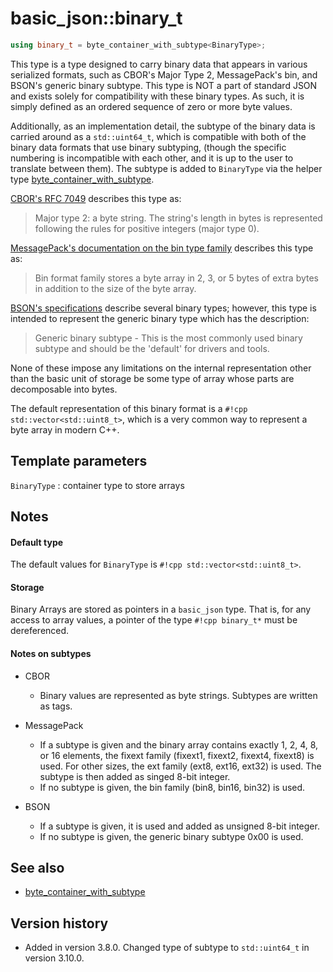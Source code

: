 # basic_json::binary_t

```cpp
using binary_t = byte_container_with_subtype<BinaryType>;
```

This type is a type designed to carry binary data that appears in various serialized formats, such as CBOR's Major Type
2, MessagePack's bin, and BSON's generic binary subtype. This type is NOT a part of standard JSON and exists solely for
compatibility with these binary types. As such, it is simply defined as an ordered sequence of zero or more byte values.

Additionally, as an implementation detail, the subtype of the binary data is carried around as a `std::uint64_t`, which
is compatible with both of the binary data formats that use binary subtyping, (though the specific numbering is
incompatible with each other, and it is up to the user to translate between them). The subtype is added to `BinaryType`
via the helper type [byte_container_with_subtype](../byte_container_with_subtype.md).

[CBOR's RFC 7049](https://tools.ietf.org/html/rfc7049) describes this type as:
> Major type 2: a byte string. The string's length in bytes is represented following the rules for positive integers
> (major type 0).

[MessagePack's documentation on the bin type
family](https://github.com/msgpack/msgpack/blob/master/spec.md#bin-format-family) describes this type as:
> Bin format family stores a byte array in 2, 3, or 5 bytes of extra bytes in addition to the size of the byte array.

[BSON's specifications](http://bsonspec.org/spec.html) describe several binary types; however, this type is intended to
represent the generic binary type which has the description:
> Generic binary subtype - This is the most commonly used binary subtype and should be the 'default' for drivers and
> tools.

None of these impose any limitations on the internal representation other than the basic unit of storage be some type of
array whose parts are decomposable into bytes.

The default representation of this binary format is a `#!cpp std::vector<std::uint8_t>`, which is a very common way to
represent a byte array in modern C++.

## Template parameters

`BinaryType`
:   container type to store arrays

## Notes

#### Default type

The default values for `BinaryType` is `#!cpp std::vector<std::uint8_t>`.

#### Storage

Binary Arrays are stored as pointers in a `basic_json` type. That is, for any access to array values, a pointer of the
type `#!cpp binary_t*` must be dereferenced.

#### Notes on subtypes

- CBOR
    - Binary values are represented as byte strings. Subtypes are written as tags.

- MessagePack
    - If a subtype is given and the binary array contains exactly 1, 2, 4, 8, or 16 elements, the fixext family (fixext1,
      fixext2, fixext4, fixext8) is used. For other sizes, the ext family (ext8, ext16, ext32) is used. The subtype is
      then added as singed 8-bit integer.
    - If no subtype is given, the bin family (bin8, bin16, bin32) is used.

- BSON
    - If a subtype is given, it is used and added as unsigned 8-bit integer.
    - If no subtype is given, the generic binary subtype 0x00 is used.

## See also

- [byte_container_with_subtype](../byte_container_with_subtype.md)

## Version history

- Added in version 3.8.0. Changed type of subtype to `std::uint64_t` in version 3.10.0.
